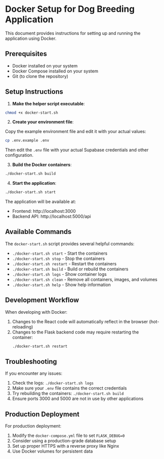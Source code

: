 # Docker Setup for Dog Breeding Application

This document provides instructions for setting up and running the application using Docker.

## Prerequisites

- Docker installed on your system
- Docker Compose installed on your system
- Git (to clone the repository)

## Setup Instructions

1. **Make the helper script executable**:

```bash
chmod +x docker-start.sh
```

2. **Create your environment file**:

Copy the example environment file and edit it with your actual values:

```bash
cp .env.example .env
```

Then edit the `.env` file with your actual Supabase credentials and other configuration.

3. **Build the Docker containers**:

```bash
./docker-start.sh build
```

4. **Start the application**:

```bash
./docker-start.sh start
```

The application will be available at:
- Frontend: http://localhost:3000
- Backend API: http://localhost:5000/api

## Available Commands

The `docker-start.sh` script provides several helpful commands:

- `./docker-start.sh start` - Start the containers
- `./docker-start.sh stop` - Stop the containers
- `./docker-start.sh restart` - Restart the containers
- `./docker-start.sh build` - Build or rebuild the containers
- `./docker-start.sh logs` - Show container logs
- `./docker-start.sh clean` - Remove all containers, images, and volumes
- `./docker-start.sh help` - Show help information

## Development Workflow

When developing with Docker:

1. Changes to the React code will automatically reflect in the browser (hot-reloading)
2. Changes to the Flask backend code may require restarting the container:
   ```bash
   ./docker-start.sh restart
   ```

## Troubleshooting

If you encounter any issues:

1. Check the logs: `./docker-start.sh logs`
2. Make sure your `.env` file contains the correct credentials
3. Try rebuilding the containers: `./docker-start.sh build`
4. Ensure ports 3000 and 5000 are not in use by other applications

## Production Deployment

For production deployment:

1. Modify the `docker-compose.yml` file to set `FLASK_DEBUG=0`
2. Consider using a production-grade database setup
3. Set up proper HTTPS with a reverse proxy like Nginx
4. Use Docker volumes for persistent data 